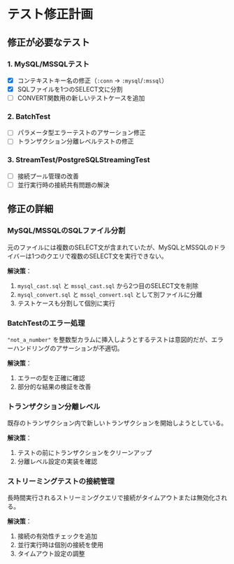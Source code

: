 # テスト修正計画

## 修正が必要なテスト

### 1. MySQL/MSSQLテスト
- [x] コンテキストキー名の修正（`:conn` → `:mysql`/`:mssql`）
- [x] SQLファイルを1つのSELECT文に分割
- [ ] CONVERT関数用の新しいテストケースを追加

### 2. BatchTest
- [ ] パラメータ型エラーテストのアサーション修正
- [ ] トランザクション分離レベルテストの修正

### 3. StreamTest/PostgreSQLStreamingTest
- [ ] 接続プール管理の改善
- [ ] 並行実行時の接続共有問題の解決

## 修正の詳細

### MySQL/MSSQLのSQLファイル分割
元のファイルには複数のSELECT文が含まれていたが、MySQLとMSSQLのドライバーは1つのクエリで複数のSELECT文を実行できない。

**解決策**：
1. `mysql_cast.sql` と `mssql_cast.sql` から2つ目のSELECT文を削除
2. `mysql_convert.sql` と `mssql_convert.sql` として別ファイルに分離
3. テストケースも分割して個別に実行

### BatchTestのエラー処理
`"not_a_number"` を整数型カラムに挿入しようとするテストは意図的だが、エラーハンドリングのアサーションが不適切。

**解決策**：
1. エラーの型を正確に確認
2. 部分的な結果の検証を改善

### トランザクション分離レベル
既存のトランザクション内で新しいトランザクションを開始しようとしている。

**解決策**：
1. テストの前にトランザクションをクリーンアップ
2. 分離レベル設定の実装を確認

### ストリーミングテストの接続管理
長時間実行されるストリーミングクエリで接続がタイムアウトまたは無効化される。

**解決策**：
1. 接続の有効性チェックを追加
2. 並行実行時は個別の接続を使用
3. タイムアウト設定の調整